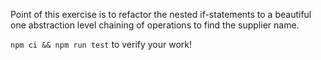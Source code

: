Point of this exercise is to refactor the nested if-statements to a beautiful one abstraction level chaining of operations to find the supplier name.

`npm ci && npm run test` to verify your work!
